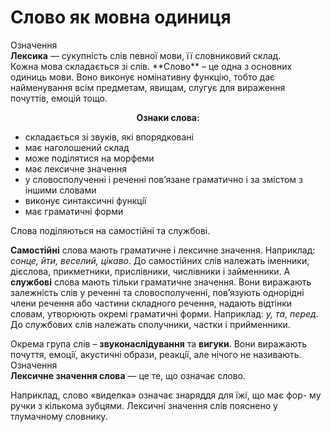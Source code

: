# Слово як мовна одиниця

<div class="space"><div class="eoz-wrap">
<span class="eoz">Означення</span>
<div class="eoz-text">
<b>Лексика</b> — сукупнiсть слiв певної мови, її словниковий склад.
</div>
</div>
</div>

<div class="space">Кожна мова складається зi слiв. **Слово** – це одна з основних одиниць мови. Воно виконує номiнативну функцiю, тобто дає найменування всiм предметам, явищам, слугує для вираження почуттiв, емоцiй тощо.</div>

<p align="center"><b>Ознаки слова:</b></p>
<ul>
<li>складається зi звукiв, якi впорядкованi</li>
<li>має наголошений склад</li>
<li>може подiлятися на морфеми</li>
<li>має лексичне значення</li>
<li>у словосполученнi i реченнi пов’язане граматично i за змiстом з iншими словами</li>
<li>виконує синтаксичнi функцiї</li>
<li>має граматичнi форми</li>
</ul>

Слова подiляються на самостiйнi та службовi.

**Самостiйнi** слова мають граматичне i лексичне значення. Наприклад: *сонце, йти, веселий, цiкаво*. До самостiйних слiв належать iменники, дiєслова, прикметники, прислiвники, числiвники i займенники. А **cлужбовi** слова мають тiльки граматичне значення. Вони виражають залежнiсть слiв у реченнi та словосполученнi, пов’язують однорiднi члени речення або частини складного речення, надають вiдтiнки словам, утворюють окремi граматичнi форми. Наприклад: *у, та, перед*. До службових слiв належать сполучники, частки i прийменники.

<div class="space">Окрема група слiв – <b>звуконаслiдування</b> та <b>вигуки</b>. Вони виражають почуття, емоцiї, акустичнi образи, реакцiї, але нiчого не називають.</div>

<div class="space"><div class="eoz-wrap">
<span class="eoz">Означення</span>
<div class="eoz-text">
<b>Лексичне значення слова</b> — це те, що означає слово.
</div>
</div>
</div>

Наприклад, слово «виделка» означає знаряддя для їжi, що має фор-
му ручки з кiлькома зубцями. Лексичнi значення слiв пояснено у тлумачному словнику.